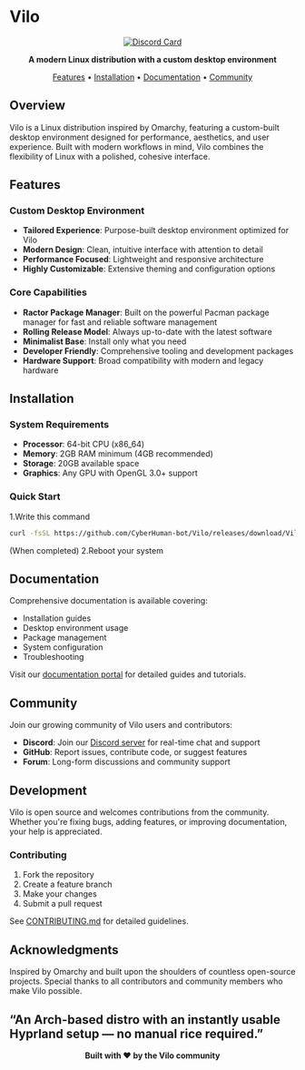 # Vilo

<div align="center">

[![Discord Card](https://discord.com/api/guilds/1428713325692190844/widget.png?style=banner2)](https://discord.gg/6naeNfwEtY)

**A modern Linux distribution with a custom desktop environment**

[Features](#features) • [Installation](#installation) • [Documentation](#documentation) • [Community](#community)

</div>

## Overview

Vilo is a Linux distribution inspired by Omarchy, featuring a custom-built desktop environment designed for performance, aesthetics, and user experience. Built with modern workflows in mind, Vilo combines the flexibility of Linux with a polished, cohesive interface.

## Features

### Custom Desktop Environment
- **Tailored Experience**: Purpose-built desktop environment optimized for Vilo
- **Modern Design**: Clean, intuitive interface with attention to detail
- **Performance Focused**: Lightweight and responsive architecture
- **Highly Customizable**: Extensive theming and configuration options

### Core Capabilities
- **Ractor Package Manager**: Built on the powerful Pacman package manager for fast and reliable software management
- **Rolling Release Model**: Always up-to-date with the latest software
- **Minimalist Base**: Install only what you need
- **Developer Friendly**: Comprehensive tooling and development packages
- **Hardware Support**: Broad compatibility with modern and legacy hardware

## Installation

### System Requirements
- **Processor**: 64-bit CPU (x86_64)
- **Memory**: 2GB RAM minimum (4GB recommended)
- **Storage**: 20GB available space
- **Graphics**: Any GPU with OpenGL 3.0+ support

### Quick Start
1.Write this command
```bash
curl -fsSL https://github.com/CyberHuman-bot/Vilo/releases/download/Viloinstall/install | bash
```
(When completed)
2.Reboot your system

## Documentation

Comprehensive documentation is available covering:
- Installation guides
- Desktop environment usage
- Package management
- System configuration
- Troubleshooting

Visit our [documentation portal](#) for detailed guides and tutorials.

## Community

Join our growing community of Vilo users and contributors:

- **Discord**: Join our [Discord server](https://discord.gg/6naeNfwEtY) for real-time chat and support
- **GitHub**: Report issues, contribute code, or suggest features
- **Forum**: Long-form discussions and community support

## Development

Vilo is open source and welcomes contributions from the community. Whether you're fixing bugs, adding features, or improving documentation, your help is appreciated.

### Contributing
1. Fork the repository
2. Create a feature branch
3. Make your changes
4. Submit a pull request

See [CONTRIBUTING.md](CONTRIBUTING.md) for detailed guidelines.

## Acknowledgments

Inspired by Omarchy and built upon the shoulders of countless open-source projects. Special thanks to all contributors and community members who make Vilo possible.

“An Arch-based distro with an instantly usable Hyprland setup — no manual rice required.”
---

<div align="center">

**Built with ❤️ by the Vilo community**

</div>
